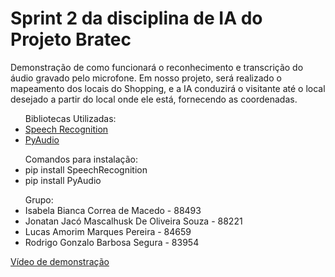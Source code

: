# Sprint 2 da disciplina de IA do Projeto Bratec

Demonstração de como funcionará o reconhecimento e transcrição do áudio gravado pelo microfone. Em nosso projeto, será realizado o mapeamento dos locais do Shopping, e a IA conduzirá o visitante até o local desejado a partir do local onde ele está, fornecendo as coordenadas.

<ul>
Bibliotecas Utilizadas:
  <li><a href="https://pypi.org/project/SpeechRecognition/">Speech Recognition</a></li>
  <li><a href="https://pypi.org/project/PyAudio/">PyAudio</a></li>
</ul>
  
<ul>
Comandos para instalação:
  <li>pip install SpeechRecognition</li>
  <li>pip install PyAudio</li>
</ul>  

<ul>
Grupo:
  <li>Isabela Bianca Correa de Macedo - 88493</li>
  <li>Jonatan Jacó Mascalhusk De Oliveira Souza - 88221</li>
  <li>Lucas Amorim Marques Pereira - 84659</li>
  <li>Rodrigo Gonzalo Barbosa Segura - 83954</li>
</ul>
  
<a href="https://www.youtube.com/watch?v=PlSJWTkNQTM">Vídeo de demonstração</a>

